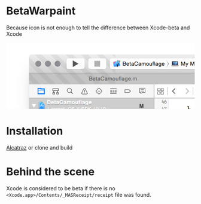 # BetaWarpaint

Because icon is not enough to tell the difference between Xcode-beta and Xcode

![](ScreenShot.png)

# Installation

[Alcatraz](https://github.com/mneorr/Alcatraz) or clone and build

# Behind the scene

Xcode is considered to be beta if there is no `<Xcode.app>/Contents/_MASReceipt/receipt` file was found.
